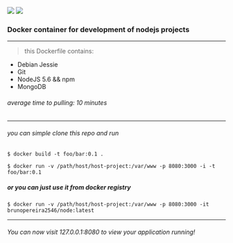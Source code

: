 [![](https://images.microbadger.com/badges/image/brnbp/node.svg)](https://microbadger.com/images/brnbp/node "Get your own image badge on microbadger.com")
[![](https://images.microbadger.com/badges/version/brnbp/node.svg)](http://microbadger.com/images/brnbp/node "Get your own version badge on microbadger.com")

### Docker container for development of nodejs projects
--------

> this Dockerfile contains:
  - Debian Jessie
  - Git
  - NodeJS 5.6 && npm
  - MongoDB

###### average time to pulling: 10 minutes

----


###### you can simple clone this repo and run

``` $ docker build -t foo/bar:0.1 . ```

``` $ docker run -v /path/host/host-project:/var/www -p 8080:3000 -i -t foo/bar:0.1 ```

##### or you can just use it from docker registry

``` $ docker run -v /path/host/host-project:/var/www -p 8080:3000 -it brunopereira2546/node:latest ```


--------

###### You can now visit 127.0.0.1:8080 to view your application running!

